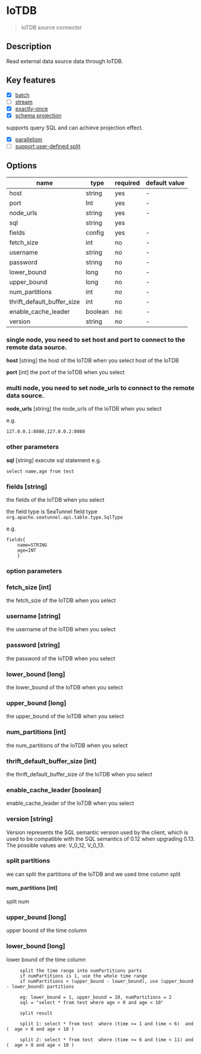 # IoTDB

> IoTDB source connector

## Description

Read external data source data through IoTDB.

## Key features

- [x] [batch](../../concept/connector-v2-features.md)
- [ ] [stream](../../concept/connector-v2-features.md)
- [x] [exactly-once](../../concept/connector-v2-features.md)
- [x] [schema projection](../../concept/connector-v2-features.md)

supports query SQL and can achieve projection effect.

- [x] [parallelism](../../concept/connector-v2-features.md)
- [ ] [support user-defined split](../../concept/connector-v2-features.md)

## Options

| name                       | type    | required | default value |
|----------------------------|---------|----------|---------------|
| host                       | string  | yes      | -             |
| port                       | Int     | yes      | -             |
| node_urls                  | string  | yes      | -             |
| sql                        | string  | yes      |          |
| fields                     | config  | yes      | -             |
| fetch_size                 | int     | no       | -             |
| username                   | string  | no       | -             |
| password   | string  | no       | -             |
| lower_bound                | long    | no       | -             |
| upper_bound                | long    | no       | -             |
| num_partitions             | int     | no       | -             |
| thrift_default_buffer_size | int     | no       | -             |
| enable_cache_leader        | boolean | no       | -             |
| version                    | string  | no       | -             |

### single node, you need to set host and port to connect to the remote data source.

**host** [string] the host of the IoTDB when you select host of the IoTDB

**port** [int] the port of the IoTDB when you select

### multi node, you need to set node_urls to connect to the remote data source.

**node_urls** [string] the node_urls of the IoTDB when you select

e.g.

``` text
127.0.0.1:8080,127.0.0.2:8080
```

### other parameters

**sql** [string]
execute sql statement e.g.

```
select name,age from test
```

### fields [string]

the fields of the IoTDB when you select

the field type is SeaTunnel field type `org.apache.seatunnel.api.table.type.SqlType`

e.g.

```
fields{
    name=STRING
    age=INT
    }
```

### option parameters

### fetch_size [int]

the fetch_size of the IoTDB when you select

### username [string]

the username of the IoTDB when you select

### password [string]

the password of the IoTDB when you select

### lower_bound [long]

the lower_bound of the IoTDB when you select

### upper_bound [long]

the upper_bound of the IoTDB when you select

### num_partitions [int]

the num_partitions of the IoTDB when you select

### thrift_default_buffer_size [int]

the thrift_default_buffer_size of the IoTDB when you select

### enable_cache_leader [boolean]

enable_cache_leader of the IoTDB when you select

### version [string]

Version represents the SQL semantic version used by the client, which is used to be compatible with the SQL semantics of
0.12 when upgrading 0.13. The possible values are: V_0_12, V_0_13.

### split partitions

we can split the partitions of the IoTDB and we used time column split

#### num_partitions [int]

split num

### upper_bound [long]

upper bound of the time column

### lower_bound [long]

lower bound of the time column

```
     split the time range into numPartitions parts
     if numPartitions is 1, use the whole time range
     if numPartitions < (upper_bound - lower_bound), use (upper_bound - lower_bound) partitions
     
     eg: lower_bound = 1, upper_bound = 10, numPartitions = 2
     sql = "select * from test where age > 0 and age < 10"
     
     split result

     split 1: select * from test  where (time >= 1 and time < 6)  and (  age > 0 and age < 10 )
     
     split 2: select * from test  where (time >= 6 and time < 11) and (  age > 0 and age < 10 )

```

